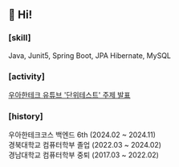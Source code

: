 ## 👋 Hi!

### [skill]
Java, Junit5, Spring Boot, JPA Hibernate, MySQL  

### **[activity]**
[우아한테크 유튜브 '단위테스트' 주제 발표](https://www.youtube.com/watch?v=R7spoJFfQ7U)
  
### **[history]**
우아한테크코스 백엔드 6th (2024.02 ~ 2024.11)  
경북대학교 컴퓨터학부 졸업 (2022.03 ~ 2024.02)  
경남대학교 컴퓨터학부 중퇴 (2017.03 ~ 2022.02)


<!--
**ehtjsv2/ehtjsv2** is a ✨ _special_ ✨ repository because its `README.md` (this file) appears on your GitHub profile.

Here are some ideas to get you started:

- 🔭 I’m currently working on ...
- 🌱 I’m currently learning ...
- 👯 I’m looking to collaborate on ...
- 🤔 I’m looking for help with ...
- 💬 Ask me about ...
- 📫 How to reach me: ...
- 😄 Pronouns: ...
- ⚡ Fun fact: ...
-->

